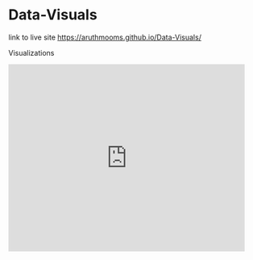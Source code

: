 # Data-Visuals

link to live site https://aruthmooms.github.io/Data-Visuals/

Visualizations

<iframe width="468.5" height="371" seamless frameborder="0" scrolling="no" src="https://docs.google.com/spreadsheets/d/e/2PACX-1vSTI7AZntlS0j6OAe0-n_-3BDfV_YNMfdq21ZeWU_PUjabD3aGHN5sPqjMujEwdro0oQacA84Y7iZ75/pubchart?oid=604457739&amp;format=interactive"></iframe>
